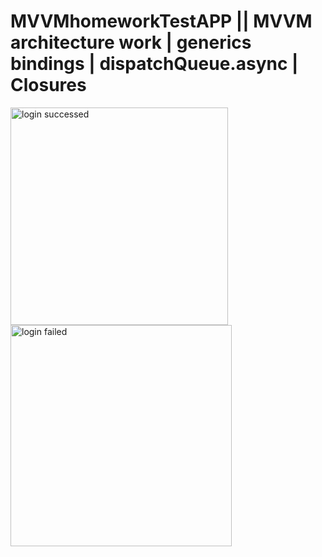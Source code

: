 # MVVMhomeworkTestAPP || MVVM architecture work | generics bindings | dispatchQueue.async | Closures           
    
<img width="348" alt="login successed" src="https://user-images.githubusercontent.com/103481753/173337390-2567fa83-c127-4418-970f-4e137bf5ab16.png"> <img width="354" alt="login failed" src="https://user-images.githubusercontent.com/103481753/173337417-12be7b49-8e77-4e6c-b3b8-dc1e4ff3b4d1.png">
